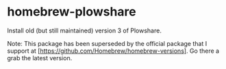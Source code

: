 homebrew-plowshare
==================

Install old (but still maintained) version 3 of Plowshare.

Note: This package has been superseded by the official package that I support at [https://github.com/Homebrew/homebrew-versions]. Go there a grab the latest version.
